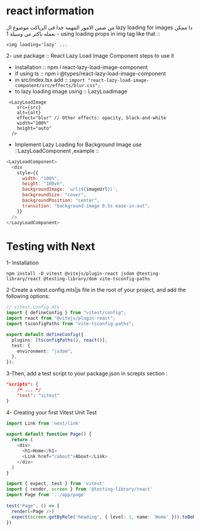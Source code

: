 # react information

من ضمن الامور المهمة جدا فى الرياكت موضوع ال lazy loading for images
دا ممكن نعمله باكتر من وسيلة
1 - using loading props in img tag like that ::

```
<img loading='lazy' ...
```

2- use package :: React Lazy Load Image Component
steps to use it

- installation :: npm i react-lazy-load-image-component
- if using ts :: npm i @types/react-lazy-load-image-component
- in src/index.tsx add :: `import "react-lazy-load-image-component/src/effects/blur.css";`
- to lazy loading image using :: LazyLoadImage

```
 <LazyLoadImage
    src={src}
    alt={alt}
    effect="blur" // Other effects: opacity, black-and-white
    width="100%"
    height="auto"
  />
```

- Implement Lazy Loading for Background Image use ::LazyLoadComponent ,example ::

```js
<LazyLoadComponent>
  <div
    style={{
      width: "100%",
      height: "100vh",
      backgroundImage: `url(${imageUrl})`,
      backgroundSize: "cover",
      backgroundPosition: "center",
      transition: "background-image 0.5s ease-in-out",
    }}
  />
</LazyLoadComponent>
```

# Testing with Next

1- Installation

```
npm install -D vitest @vitejs/plugin-react jsdom @testing-library/react @testing-library/dom vite-tsconfig-paths
```

2-Create a vitest.config.mts|js file in the root of your project, and add the following options:

```ts
// vitest.config.mts
import { defineConfig } from "vitest/config";
import react from "@vitejs/plugin-react";
import tsconfigPaths from "vite-tsconfig-paths";

export default defineConfig({
  plugins: [tsconfigPaths(), react()],
  test: {
    environment: "jsdom",
  },
});
```

3-Then, add a test script to your package.json in screpts section :

```json
"scripts": {
    /* ... */
    "test": "vitest"
}
```

4- Creating your first Vitest Unit Test
<!-- in -> app/page.tsx -->
```ts
import Link from 'next/link'
 
export default function Page() {
  return (
    <div>
      <h1>Home</h1>
      <Link href="/about">About</Link>
    </div>
  )
}
```

<!-- in-> aapp/page.test.tsx  -->
```ts
import { expect, test } from 'vitest'
import { render, screen } from '@testing-library/react'
import Page from '../app/page'
 
test('Page', () => {
  render(<Page />)
  expect(screen.getByRole('heading', { level: 1, name: 'Home' })).toBeDefined()
})
```
